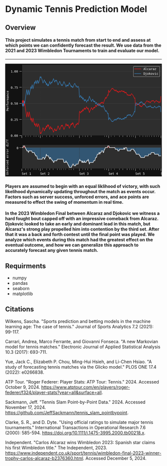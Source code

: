 # Dynamic Tennis Prediction Model

## Overview
#### This project simulates a tennis match from start to end and assess at which points we can confidently forecast the result. We use data from the 2021 and 2023 Wimbledon Tournaments to train and evaluate our model.

---
![preview](visual.png)

#### Players are assumed to begin with an equal liklihood of victory, with such likelihood dynamically updating throughout the match as events occur. Factors such as server success, unforced errors, and ace points are measured to effect the swing of momentum in real time. 

#### In the 2023 Wimbledon Final between Alcaraz and Djokovic we witness a hard fought bout capped off with an impressive comeback from Alcaraz. Djokovic looked to take an early and dominant lead in this match, but Alcaraz's strong play propelled him into contention by the third set. After that it was a back and forth contest until the final point was played. We analyze which events during this match had the greatest effect on the eventual outcome, and how we can generalize this approach to accurately forecast any given tennis match.

## Requirments
* numpy
* pandas
* seaborn
* matplotlib

## Citations
Wilkens, Sascha. "Sports prediction and betting models in the machine learning age: The case of tennis." Journal of Sports Analytics 7.2 (2021): 99-117.

Carrari, Andrea, Marco Ferrante, and Giovanni Fonseca. "A new Markovian model for tennis matches." Electronic Journal of Applied Statistical Analysis 10.3 (2017): 693-711.

Yue, Jack C., Elizabeth P. Chou, Ming-Hui Hsieh, and Li-Chen Hsiao. "A study of forecasting tennis matches via the Glicko model." PLOS ONE 17.4 (2022): e0266838.

ATP Tour. "Roger Federer: Player Stats: ATP Tour: Tennis." 2024. Accessed October 9, 2024. https://www.atptour.com/en/players/roger-federer/f324/player-stats?year=all&surface=all.

Sackmann, Jeff. "Tennis Slam Point-by-Point Data." 2024. Accessed November 17, 2024. https://github.com/JeffSackmann/tennis_slam_pointbypoint.

Clarke, S. R., and D. Dyte. "Using official ratings to simulate major tennis tournaments." International Transactions in Operational Research 7.6 (2000): 585-594. https://doi.org/10.1111/j.1475-3995.2000.tb00218.x.

Independent. "Carlos Alcaraz wins Wimbledon 2023: Spanish star claims his first Wimbledon title." The Independent, 2023. https://www.independent.co.uk/sport/tennis/wimbledon-final-2023-winner-trophy-carlos-alcaraz-b2376360.html. Accessed December 5, 2024.
